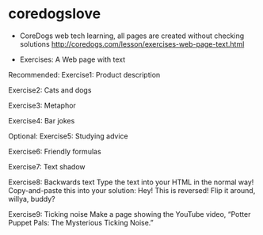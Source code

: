 # coredogslove
- CoreDogs web tech learning, all pages are created without checking solutions
http://coredogs.com/lesson/exercises-web-page-text.html

- Exercises: A Web page with text

Recommended:
Exercise1: Product description

Exercise2: Cats and dogs

Exercise3: Metaphor

Exercise4: Bar jokes

Optional:
Exercise5: Studying advice

Exercise6: Friendly formulas

Exercise7: Text shadow

Exercise8: Backwards text
Type the text into your HTML in the normal way! Copy-and-paste this into your solution:
Hey!
This is reversed!
Flip it around, willya, buddy?

Exercise9: Ticking noise
Make a page showing the YouTube video, “Potter Puppet Pals: The Mysterious Ticking Noise.” 
